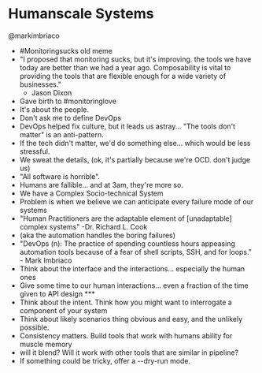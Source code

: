 # Humanscale Systems

@markimbriaco

* #Monitoringsucks old meme
* "I proposed that monitoring sucks, but it's improving.  the tools we have
   today are better than we had a year ago. Composability is vital to providing
   the tools that are flexible enough for a wide variety of businesses."
   - Jason Dixon
* Gave birth to #monitoringlove
* It's about the people.
* Don't ask me to define DevOps
* DevOps helped fix culture, but it leads us astray... "The tools don't matter"
  is an anti-pattern.
* If the tech didn't matter, we'd do something else... which would be less
  stressful.
* We sweat the details, (ok, it's partially because we're OCD.  don't judge us)
* "All software is horrible".  
* Humans are fallible... and at 3am, they're more so.
* We have a Complex Socio-technical System
* Problem is when we believe we can anticipate every failure mode of our systems
* "Human Practitioners are the adaptable element of [unadaptable] complex systems"
  -Dr. Richard L. Cook
* (aka the automation handles the boring failures)
* "DevOps (n): The practice of spending countless hours appeasing automation
  tools because of a fear of shell scripts, SSH, and for loops." - Mark Imbriaco
* Think about the interface and the interactions... especially the human ones
* Give some time to our human interactions... even a fraction of the time given
  to API design ***
* Think about the intent.  Think how you might want to interrogate a component
  of your system
* Think about likely scenarios thing obvious and easy, and the unlikely possible.
* Consistency matters.  Build tools that work with humans ability for muscle memory
* will it blend?  Will it work with other tools that are similar in pipeline?
* If something could be tricky, offer a --dry-run mode.
